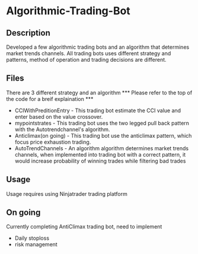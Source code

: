 # Algorithmic-Trading-Bot
## Description 
Developed a few algorithmic trading bots and an algorithm that determines market trends channels. All trading bots uses different strategy and patterns, method of operation and trading decisions are different. 

## Files
There are 3 different strategy and an algorithm
*** Please refer to the top of the code for a breif explaination ***
* CCIWithPreditionEntry - This trading bot estimate the CCI value and enter based on the value crossover.
* mypointstrates - This trading bot uses the two legged pull back pattern with the Autotrendchannel's algorithm.
* Anticlimax(on going) - This trading bot use the anticlimax pattern, which focus price exhaustion trading.
* AutoTrendChannels - An algorithm algorithm determines market trends channels, when implemented into trading bot with a correct pattern, it would increase probability of winning trades while filtering bad trades

## Usage
Usage requires using Ninjatrader trading platform

## On going
Currently completing AntiClimax trading bot, need to implement
* Daily stoploss
* risk management
